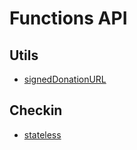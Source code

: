 # Functions API

## Utils

* [signedDonationURL](signedDonationURL.md)


## Checkin

* [stateless](statelessCheckin.md)
